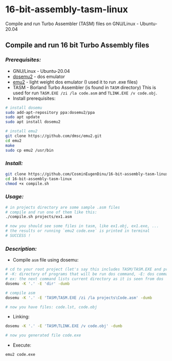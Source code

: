 # 16-bit-assembly-tasm-linux
Compile and run Turbo Assembler (TASM) files on GNU/Linux - Ubuntu-20.04
## Compile and run 16 bit Turbo Assembly files
### *Prerequisites:*
- GNU/Linux - Ubuntu-20.04
- [dosemu2](https://github.com/dosemu2/dosemu2/wiki/Setup-guide-for-advanced-users-and-ambitious-beginners-(using-Ubuntu)) - dos emulator 
- [emu2](https://github.com/dmsc/emu2.git) - light weight dos emulator (I used it to run .exe files)
- TASM - Borland Turbo Assembler (is found in `TASM` directory)
This is used for run `TASM.EXE /zi /la code.asm` and `TLINK.EXE /v code.obj`.
- Install prerequisites:
```bash
# install dosemu
sudo add-apt-repository ppa:dosemu2/ppa
sudo apt update
sudo apt install dosemu2

# install emu2
git clone https://github.com/dmsc/emu2.git
cd emu2
make
sudo cp emu2 /usr/bin
```
### *Install:*
```bash
git clone https://github.com/CosminEugenDinu/16-bit-assembly-tasm-linux.git
cd 16-bit-assembly-tasm-linux
chmod +x compile.sh
```
### *Usage:*
```bash
# in projects directory are some sample .asm files
# compile and run one of them like this:
./compile.sh projects/ex1.asm

# now you should see some files in tasm, like ex1.obj, ex1.exe, ...
# the results or running `emu2 code.exe` is printed in terminal
# SUCCESS !
```
### *Description:*
- Compile `asm` file using dosemu:
```bash
# cd to your root project (let's say this includes TASM/TASM.EXE and projects/Code.asm)
# -K: directory of programs that will be run dos command, -E: dos command, -dumb: view result of dos command
# ex: the next command lists current directory as it is seen from dos
dosemu -K '.' -E 'dir' -dumb

# compile asm
dosemu -K '.' -E 'TASM\TASM.EXE /zi /la projects\Code.asm' -dumb

# now you have files: code.lst, code.obj
```
- Linking:
```bash
dosemu -K '.' -E 'TASM\TLINK.EXE /v code.obj' -dumb

# now you generated file code.exe
```
- Execute:
```bash
emu2 code.exe
```
